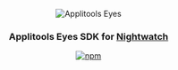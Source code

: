 <div align="center">

![Applitools Eyes](https://i.ibb.co/3hWJK68/applitools-eyes-logo.png)
### Applitools Eyes SDK for [Nightwatch](https://nightwatchjs.org/)
[![npm](https://img.shields.io/npm/v/@applitools/eyes-nightwatch.svg?style=for-the-badge)](https://www.npmjs.com/package/@applitools/eyes-nightwatch)

</div>
<br/>
